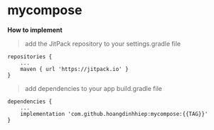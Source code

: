 # mycompose

**How to implement**

> add the JitPack repository to your settings.gradle file 
```
repositories {
    ...
    maven { url 'https://jitpack.io' }
}
```
> add dependencies to your app build.gradle file
```
dependencies {
    ...
	implementation 'com.github.hoangdinhhiep:mycompose:{{TAG}}'
}
```